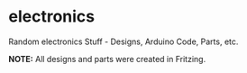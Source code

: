 # electronics
Random electronics Stuff - Designs, Arduino Code, Parts, etc. 

**NOTE:** All designs and parts were created in Fritzing.  
